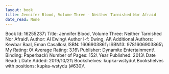 ```yaml
---
layout: book
title: Jennifer Blood, Volume Three - Neither Tarnished Nor Afraid
date_read: None
---
```


Book Id: 16255237\ 
Title: Jennifer Blood, Volume Three: Neither Tarnished Nor Afraid\ 
Author: Al Ewing\ 
Author l-f: Ewing, Al\ 
Additional Authors: Kewbar Baal, Eman Casallos\ 
ISBN: 1606903861\ 
ISBN13: 9781606903865\ 
My Rating: 0\ 
Average Rating: 3.16\ 
Publisher: Dynamite Entertainment\ 
Binding: Paperback\ 
Number of Pages: 152\ 
Year Published: 2013\ 
Date Read: \ 
Date Added: 2019/10/21\ 
Bookshelves: kupka-wstydu\ 
Bookshelves with positions: kupka-wstydu (#630)\ 

